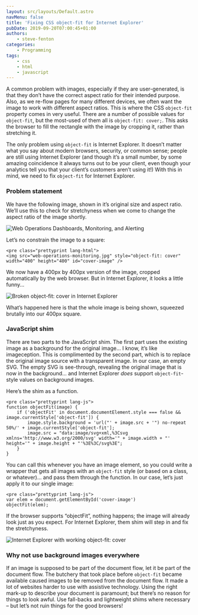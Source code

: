 ```yaml
---
layout: src/layouts/Default.astro
navMenu: false
title: 'Fixing CSS object-fit for Internet Explorer'
pubDate: 2019-09-20T07:00:45+01:00
authors:
    - steve-fenton
categories:
    - Programming
tags:
    - css
    - html
    - javascript
---
```


A common problem with images, especially if they are user-generated, is that they don’t have the correct aspect ratio for their intended purpose. Also, as we re-flow pages for many different devices, we often want the image to work with different aspect ratios. This is where the CSS `object-fit` property comes in very useful. There are a number of possible values for `object-fit`, but the most-used of them all is `object-fit: cover;`. This asks the browser to fill the rectangle with the image by cropping it, rather than stretching it.

The only problem using `object-fit` is Internet Explorer. It doesn’t matter what you say about modern browsers, security, or common sense; people are still using Internet Explorer (and though it’s a small number, by some amazing coincidence it always turns out to be your client, even though your analytics tell you that your client’s customers aren’t using it!) With this in mind, we need to fix `object-fit` for Internet Explorer.

### Problem statement

We have the following image, shown in it’s original size and aspect ratio. We’ll use this to check for stretchyness when we come to change the aspect ratio of the image shortly.

![Web Operations Dashboards, Monitoring, and Alerting](/img/2017/08/web-operations-monitoring.jpg)

Let’s no constrain the image to a square:

```
<pre class="prettyprint lang-html">
<img src="web-operations-monitoring.jpg" style="object-fit: cover" width="400" height="400" id="cover-image" />
```
We now have a 400px by 400px version of the image, cropped automatically by the web browser. But in Internet Explorer, it looks a little funny…

![Broken object-fit: cover in Internet Explorer](/img/2019/09/object-fit-internet-explorer.jpg)

What’s happened here is that the whole image is being shown, squeezed brutally into our 400px square.

### JavaScript shim

There are two parts to the JavaScript shim. The first part uses the existing image as a background for the original image… I know, it’s like imageception. This is complimented by the second part, which is to replace the original image source with a transparent image. In our case, an empty SVG. The empty SVG is see-through, revealing the original image that is now in the background… and Internet Explorer *does* support `object-fit`-style values on background images.

Here’s the shim as a function.

```
<pre class="prettyprint lang-js">
function objectFit(image) {
    if ('objectFit' in document.documentElement.style === false && image.currentStyle['object-fit']) {
        image.style.background = 'url("' + image.src + '") no-repeat 50%/' + image.currentStyle['object-fit'];
        image.src = "data:image/svg+xml,%3Csvg xmlns='http://www.w3.org/2000/svg' width='" + image.width + "' height='" + image.height + "'%3E%3C/svg%3E";
    }
}
```
You can call this whenever you have an image element, so you could write a wrapper that gets all images with an `object-fit` style (or based on a class, or whatever)… and pass them through the function. In our case, let’s just apply it to our single image:

```
<pre class="prettyprint lang-js">
var elem = document.getElementById('cover-image')
objectFit(elem);
```
If the browser supports “objectFit”, nothing happens; the image will already look just as you expect. For Internet Explorer, them shim will step in and fix the stretchyness.

![Internet Explorer with working object-fit: cover](/img/2019/09/object-fit-internet-explorer-with-shim.jpg)

### Why not use background images everywhere

If an image is supposed to be part of the document flow, let it be part of the document flow. The butchery that took place before `object-fit` became available caused images to be removed from the document flow. It made a lot of websites harder to use with assistive technology. Using the right mark-up to describe your document is paramount; but there’s no reason for things to look awful. Use fall-backs and lightweight shims where necessary – but let’s not ruin things for the good browsers!